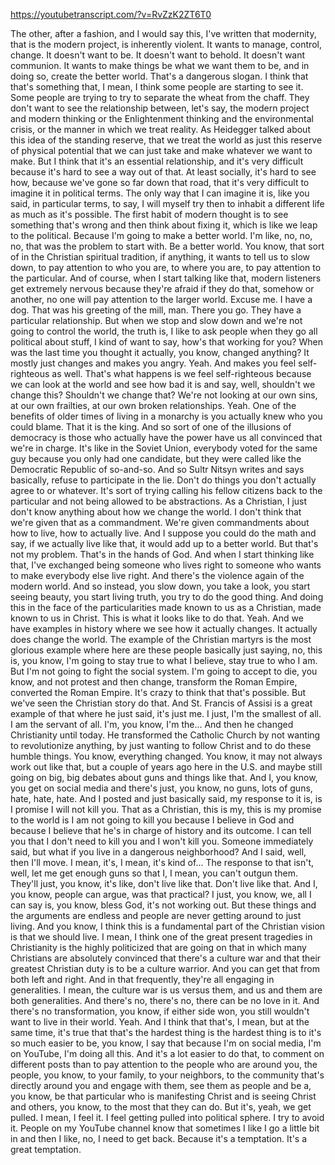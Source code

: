 https://youtubetranscript.com/?v=RvZzK2ZT6T0

 The other, after a fashion, and I would say this, I've written that modernity, that is the modern project, is inherently violent. It wants to manage, control, change. It doesn't want to be. It doesn't want to behold. It doesn't want communion. It wants to make things be what we want them to be, and in doing so, create the better world. That's a dangerous slogan. I think that that's something that, I mean, I think some people are starting to see it. Some people are trying to try to separate the wheat from the chaff. They don't want to see the relationship between, let's say, the modern project and modern thinking or the Enlightenment thinking and the environmental crisis, or the manner in which we treat reality. As Heidegger talked about this idea of the standing reserve, that we treat the world as just this reserve of physical potential that we can just take and make whatever we want to make. But I think that it's an essential relationship, and it's very difficult because it's hard to see a way out of that. At least socially, it's hard to see how, because we've gone so far down that road, that it's very difficult to imagine it in political terms. The only way that I can imagine it is, like you said, in particular terms, to say, I will myself try then to inhabit a different life as much as it's possible. The first habit of modern thought is to see something that's wrong and then think about fixing it, which is like we leap to the political. Because I'm going to make a better world. I'm like, no, no, no, that was the problem to start with. Be a better world. You know, that sort of in the Christian spiritual tradition, if anything, it wants to tell us to slow down, to pay attention to who you are, to where you are, to pay attention to the particular. And of course, when I start talking like that, modern listeners get extremely nervous because they're afraid if they do that, somehow or another, no one will pay attention to the larger world. Excuse me. I have a dog. That was his greeting of the mill, man. There you go. They have a particular relationship. But when we stop and slow down and we're not going to control the world, the truth is, I like to ask people when they go all political about stuff, I kind of want to say, how's that working for you? When was the last time you thought it actually, you know, changed anything? It mostly just changes and makes you angry. Yeah. And makes you feel self-righteous as well. That's what happens is we feel self-righteous because we can look at the world and see how bad it is and say, well, shouldn't we change this? Shouldn't we change that? We're not looking at our own sins, at our own frailties, at our own broken relationships. Yeah. One of the benefits of older times of living in a monarchy is you actually knew who you could blame. That it is the king. And so sort of one of the illusions of democracy is those who actually have the power have us all convinced that we're in charge. It's like in the Soviet Union, everybody voted for the same guy because you only had one candidate, but they were called like the Democratic Republic of so-and-so. And so Sultr Nitsyn writes and says basically, refuse to participate in the lie. Don't do things you don't actually agree to or whatever. It's sort of trying calling his fellow citizens back to the particular and not being allowed to be abstractions. As a Christian, I just don't know anything about how we change the world. I don't think that we're given that as a commandment. We're given commandments about how to live, how to actually live. And I suppose you could do the math and say, if we actually live like that, it would add up to a better world. But that's not my problem. That's in the hands of God. And when I start thinking like that, I've exchanged being someone who lives right to someone who wants to make everybody else live right. And there's the violence again of the modern world. And so instead, you slow down, you take a look, you start seeing beauty, you start living truth, you try to do the good thing. And doing this in the face of the particularities made known to us as a Christian, made known to us in Christ. This is what it looks like to do that. Yeah. And we have examples in history where we see how it actually changes. It actually does change the world. The example of the Christian martyrs is the most glorious example where here are these people basically just saying, no, this is, you know, I'm going to stay true to what I believe, stay true to who I am. But I'm not going to fight the social system. I'm going to accept to die, you know, and not protest and then change, transform the Roman Empire, converted the Roman Empire. It's crazy to think that that's possible. But we've seen the Christian story do that. And St. Francis of Assisi is a great example of that where he just said, it's just me. I just, I'm the smallest of all. I am the servant of all. I'm, you know, I'm the... And then he changed Christianity until today. He transformed the Catholic Church by not wanting to revolutionize anything, by just wanting to follow Christ and to do these humble things. You know, everything changed. You know, it may not always work out like that, but a couple of years ago here in the U.S. and maybe still going on big, big debates about guns and things like that. And I, you know, you get on social media and there's just, you know, no guns, lots of guns, hate, hate, hate. And I posted and just basically said, my response to it is, is I promise I will not kill you. That as a Christian, this is my, this is my promise to the world is I am not going to kill you because I believe in God and because I believe that he's in charge of history and its outcome. I can tell you that I don't need to kill you and I won't kill you. Someone immediately said, but what if you live in a dangerous neighborhood? And I said, well, then I'll move. I mean, it's, I mean, it's kind of... The response to that isn't, well, let me get enough guns so that I, I mean, you can't outgun them. They'll just, you know, it's like, don't live like that. Don't live like that. And I, you know, people can argue, was that practical? I just, you know, we, all I can say is, you know, bless God, it's not working out. But these things and the arguments are endless and people are never getting around to just living. And you know, I think this is a fundamental part of the Christian vision is that we should live. I mean, I think one of the great present tragedies in Christianity is the highly politicized that are going on that in which many Christians are absolutely convinced that there's a culture war and that their greatest Christian duty is to be a culture warrior. And you can get that from both left and right. And in that frequently, they're all engaging in generalities. I mean, the culture war is us versus them, and us and them are both generalities. And there's no, there's no, there can be no love in it. And there's no transformation, you know, if either side won, you still wouldn't want to live in their world. Yeah. And I think that that's, I mean, but at the same time, it's true that that's the hardest thing is the hardest thing is to it's so much easier to be, you know, I say that because I'm on social media, I'm on YouTube, I'm doing all this. And it's a lot easier to do that, to comment on different posts than to pay attention to the people who are around you, the people, you know, to your family, to your neighbors, to the community that's directly around you and engage with them, see them as people and be a, you know, be that particular who is manifesting Christ and is seeing Christ and others, you know, to the most that they can do. But it's, yeah, we get pulled. I mean, I feel it. I feel getting pulled into political sphere. I try to avoid it. People on my YouTube channel know that sometimes I like I go a little bit in and then I like, no, I need to get back. Because it's a temptation. It's a great temptation.